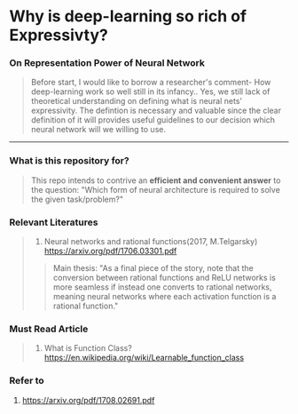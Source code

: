 
# Why is deep-learning so rich of Expressivty?

### On Representation Power of Neural Network
> Before start, I would like to borrow a researcher's comment- How deep-learning work so well still in its infancy.. Yes, we still lack of theoretical understanding on defining what is neural nets' expressivity. The defintion is necessary and valuable since the clear definition of it will provides useful guidelines to our decision which neural network will we willing to use.

----

### What is this repository for?
> This repo intends to contrive an **efficient and convenient answer** to the question: "Which form of neural architecture is required to solve the given task/problem?"  

### Relevant Literatures

> 1. Neural networks and rational functions(2017, M.Telgarsky) https://arxiv.org/pdf/1706.03301.pdf <br/>
>> Main thesis:  "As a final piece of the story, note that the conversion between rational functions and ReLU networks is more seamless if instead one converts to rational networks, meaning neural networks where each activation function is a rational
function."


### Must Read Article 
> 1. What is Function Class?
https://en.wikipedia.org/wiki/Learnable_function_class


### Refer to
1. https://arxiv.org/pdf/1708.02691.pdf

